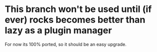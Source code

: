 # This branch won't be used until (if ever) rocks becomes better than lazy as a plugin manager
For now its 100% ported, so it should be an easy upgrade.
